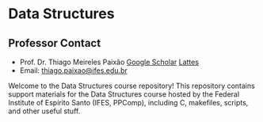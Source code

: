 # Data Structures

## Professor Contact

- Prof. Dr. Thiago Meireles Paixão [Google Scholar](https://scholar.google.com/citations?user=AuizbbAAAAAJ&hl=pt-BR) [Lattes](http://lattes.cnpq.br/2961730349897943)
- Email: [thiago.paixao@ifes.edu.br](mailto:thiago.paixao@ifes.edu.br)
  
Welcome to the Data Structures course repository! This repository contains support materials for the Data Structures course hosted by the Federal Institute of Espírito Santo (IFES, PPComp), including C, makefiles, scripts, and other useful stuff.
